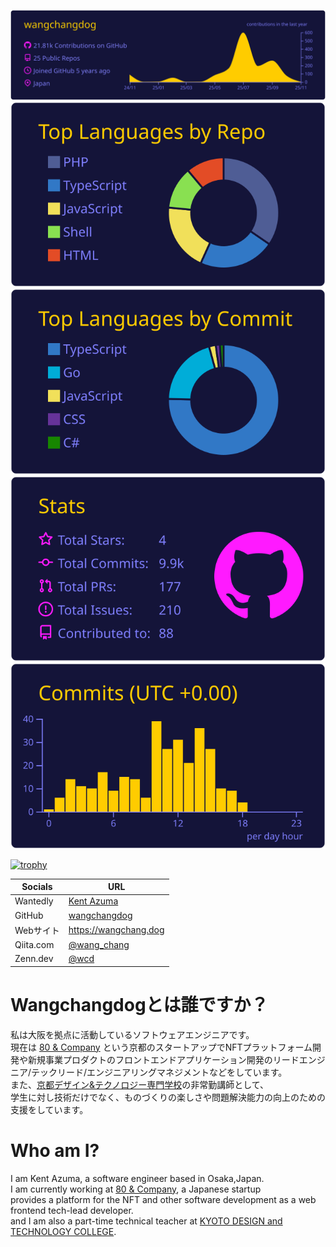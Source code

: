 
[![](https://raw.githubusercontent.com/wangchangdog/wangchangdog/master/profile-summary-card-output/outrun/0-profile-details.svg)](https://github.com/vn7n24fzkq/github-profile-summary-cards)
[![](https://raw.githubusercontent.com/wangchangdog/wangchangdog/master/profile-summary-card-output/outrun/1-repos-per-language.svg)](https://github.com/vn7n24fzkq/github-profile-summary-cards) [![](https://raw.githubusercontent.com/wangchangdog/wangchangdog/master/profile-summary-card-output/outrun/2-most-commit-language.svg)](https://github.com/vn7n24fzkq/github-profile-summary-cards)
[![](https://raw.githubusercontent.com/wangchangdog/wangchangdog/master/profile-summary-card-output/outrun/3-stats.svg)](https://github.com/vn7n24fzkq/github-profile-summary-cards) [![](https://raw.githubusercontent.com/wangchangdog/wangchangdog/master/profile-summary-card-output/outrun/4-productive-time.svg)](https://github.com/vn7n24fzkq/github-profile-summary-cards)

[![trophy](https://github-profile-trophy.vercel.app/?username=wangchangdog&theme=onedark&column=5
)](https://github.com/ryo-ma/github-profile-trophy)

|Socials|URL|
|---|---|
| Wantedly | <a href="https://www.wantedly.com/id/wang_chang_dog" target="_blank" rel="noopener noreferrer">Kent Azuma</a> |
| GitHub | <a href="https://github.com/wangchangdog" target="_blank" rel="noopener noreferrer">wangchangdog</a> |
| Webサイト | <a href="https://wangchang.dog" target="_blank" rel="noopener noreferrer">https://wangchang.dog</a> |
| Qiita.com | <a href="https://qiita.com/wang_chang" target="_blank" rel="noopener noreferrer">@wang_chang</a> |
| Zenn.dev | <a href="https://zenn.dev/wcd" target="_blank" rel="noopener noreferrer">@wcd</a> |

# Wangchangdogとは誰ですか？

私は大阪を拠点に活動しているソフトウェアエンジニアです。<br>
現在は [80 & Company](https://80and.co/) という京都のスタートアップでNFTプラットフォーム開発や新規事業プロダクトのフロントエンドアプリケーション開発のリードエンジニア/テックリード/エンジニアリングマネジメントなどをしています。 <br>
また、[京都デザイン&テクノロジー専門学校](https://kyoto-tech.ac.jp/)の非常勤講師として、<br>
学生に対し技術だけでなく、ものづくりの楽しさや問題解決能力の向上のための支援をしています。<br>

# Who am I?

I am Kent Azuma, a software engineer based in Osaka,Japan.<br>
I am currently working at [80 & Company](https://80and.co/),  a Japanese startup <br>
provides a platform for the NFT and other software development as a web frontend tech-lead developer.<br>
and I am also a part-time technical teacher at [KYOTO DESIGN and TECHNOLOGY COLLEGE](https://kyoto-tech.ac.jp/).<br>

<!--
**wangchangdog/wangchangdog** is a ✨ _special_ ✨ repository because its `README.md` (this file) appears on your GitHub profile.

Here are some ideas to get you started:

- 🔭 I’m currently working on ...
- 🌱 I’m currently learning ...
- 👯 I’m looking to collaborate on ...
- 🤔 I’m looking for help with ...
- 💬 Ask me about ...
- 📫 How to reach me: ...
- 😄 Pronouns: ...
- ⚡ Fun fact: ...
-->
